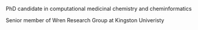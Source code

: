 PhD candidate in computational medicinal chemistry and cheminformatics

Senior member of Wren Research Group at Kingston Univeristy
